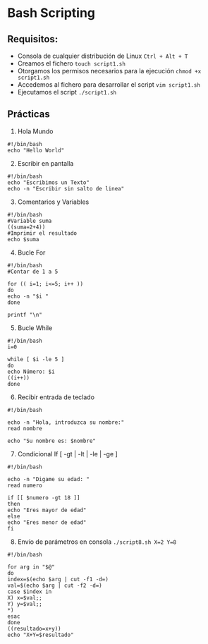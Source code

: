 # Bash Scripting

## Requisitos:
* Consola de cualquier distribución de Linux `Ctrl + Alt + T`
* Creamos el fichero `touch script1.sh`
* Otorgamos los permisos necesarios para la ejecución `chmod +x script1.sh`
* Accedemos al fichero para desarrollar el script `vim script1.sh`
* Ejecutamos el script `./script1.sh`

## Prácticas
1. Hola Mundo
~~~~
#!/bin/bash
echo "Hello World"
~~~~

2. Escribir en pantalla
~~~~
#!/bin/bash
echo "Escribimos un Texto"
echo -n "Escribir sin salto de linea"
~~~~

3. Comentarios y Variables
~~~~
#!/bin/bash
#Variable suma
((suma=2+4))
#Imprimir el resultado
echo $suma
~~~~


4. Bucle For
~~~~
#!/bin/bash
#Contar de 1 a 5

for (( i=1; i<=5; i++ ))
do
echo -n "$i "
done

printf "\n"
~~~~


5. Bucle While
~~~~
#!/bin/bash
i=0

while [ $i -le 5 ]
do
echo Número: $i
((i++))
done
~~~~


6. Recibir entrada de teclado
~~~~
#!/bin/bash

echo -n "Hola, introduzca su nombre:"
read nombre

echo "Su nombre es: $nombre"
~~~~


7. Condicional If  [ -gt | -lt | -le | -ge ] 
~~~~
#!/bin/bash

echo -n "Digame su edad: "
read numero

if [[ $numero -gt 18 ]]
then
echo "Eres mayor de edad"
else
echo "Eres menor de edad"
fi
~~~~


8. Envío de parámetros en consola  `./script8.sh X=2 Y=8`
~~~~
#!/bin/bash

for arg in "$@"
do
index=$(echo $arg | cut -f1 -d=)
val=$(echo $arg | cut -f2 -d=)
case $index in
X) x=$val;;
Y) y=$val;;
*)
esac
done
((resultado=x+y))
echo "X+Y=$resultado"
~~~~
